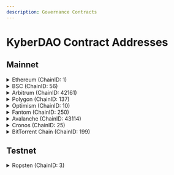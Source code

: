 ```yaml
---
description: Governance Contracts
---
```


# KyberDAO Contract Addresses

## Mainnet

<details>

<summary>Ethereum (ChainID: 1)</summary>

* KNC Token: `0xdeFA4e8a7bcBA345F687a2f1456F5Edd9CE97202`
* KNC Implementation: `0xe5E8E834086F1a964f9A089eB6Ae11796862e4CE`
* KyberStaking: `0xeadb96F1623176144EBa2B24e35325220972b3bD`
* KyberGovernance: `0x7Ec8FcC26bE7e9E85B57E73083E5Fe0550d8A7fE`
* Short Executor: `0x41f5D722e6471c338392884088bD03340f50b3b5`
* Long Executor: `0x6758A66cD25fef7767A44895041678Fc4Ae9AfD0`
* Voting Power Strategy: `0xfbd73581af42b26295CF4B88B74A5AF71F209F8b`
* Treasury: `0x0E590bB5F02A0c38888bFFb45DeE050b8fB60Bda`
* Reward Distributor: `0x5EC0DcF4f6F55f28550c70B854082993fdc0D3B2`
* Reward Pool: `0xD2D0a0557E5B78E29542d440eC968F9253Daa2e2`
* FeeHandler: `0x9Fb131eFbac23b735d7764AB12F9e52cC68401CA`
* DAO Multisig - Treasury: `0x91c9D4373B077eF8082F468C7c97f2c499e36F5b`

</details>

<details>

<summary>BSC (ChainID: 56)</summary>

* DAO Multisig - Treasury: `0x91c9D4373B077eF8082F468C7c97f2c499e36F5b`

</details>

<details>

<summary>Arbitrum (ChainID: 42161)</summary>

* DAO Multisig - Treasury: `0x91c9D4373B077eF8082F468C7c97f2c499e36F5b`

</details>

<details>

<summary>Polygon (ChainID: 137)</summary>

* DAO Multisig - Treasury: `0x91c9D4373B077eF8082F468C7c97f2c499e36F5b`

</details>

<details>

<summary>Optimism (ChainID: 10)</summary>

* DAO Multisig - Treasury: `0x91c9D4373B077eF8082F468C7c97f2c499e36F5b`

</details>

<details>

<summary>Fantom (ChainID: 250)</summary>

* DAO Multisig - Treasury: `0x91c9D4373B077eF8082F468C7c97f2c499e36F5b`

</details>

<details>

<summary>Avalanche (ChainID: 43114)</summary>

* DAO Multisig - Treasury: `0x91c9D4373B077eF8082F468C7c97f2c499e36F5b`

</details>

<details>

<summary>Cronos (ChainID: 25)</summary>

* DAO Multisig - Treasury: `0x91c9D4373B077eF8082F468C7c97f2c499e36F5b`

</details>

<details>

<summary>BitTorrent Chain (ChainID: 199)</summary>

* DAO Multisig - Treasury: `0x91c9D4373B077eF8082F468C7c97f2c499e36F5b`

</details>

## Testnet

<details>

<summary>Ropsten (ChainID: 3)</summary>

* KNC Token: `0xbe87E5634f9FC7cD3ED88ad58b1462F3C5A7EB5b`
* KNC Implementation: `0x7d66b55ec22c8c01d05ec9fc361228543c679798`
* KyberStaking: `0x6A345cdaBA1B34cC74b877530CF28aD43b2bF2C7`
* KyberGovernance: `0xef5a1404E312078cd16B7139a2257eD3bb42F787`
* Short Executor: `0x0F7aDBaa49E88097fe6f1258cB3C78d117fc6F6B`
* Long Executor: `0x2b554Bfb76c5A8dDD85E686DEa06b878EEC8f367`
* Voting Power Strategy: `0x7646A525258bc5f6f200A811F8F4e85efB50e025`
* Treasury: `0x7E945866e588C99fCbd42184F74F26e678869457`
* Reward Distributor: `0x3c25D80F41c41daa574f4dCD3Eaf3C9851962C1a`
* Reward Pool: `0xc278824e38870C47356A8335979065264A6fD2FB`
* FeeHandler: `0x11bcE71CC3F65E08D1bEDfCa5c1625979728B9bA`

</details>
